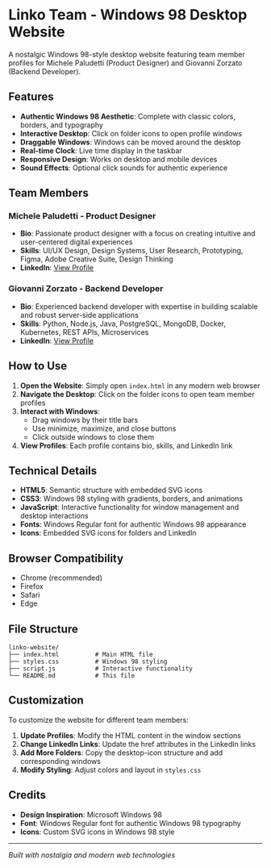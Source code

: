 # Linko Team - Windows 98 Desktop Website

A nostalgic Windows 98-style desktop website featuring team member profiles for Michele Paludetti (Product Designer) and Giovanni Zorzato (Backend Developer).

## Features

- **Authentic Windows 98 Aesthetic**: Complete with classic colors, borders, and typography
- **Interactive Desktop**: Click on folder icons to open profile windows
- **Draggable Windows**: Windows can be moved around the desktop
- **Real-time Clock**: Live time display in the taskbar
- **Responsive Design**: Works on desktop and mobile devices
- **Sound Effects**: Optional click sounds for authentic experience

## Team Members

### Michele Paludetti - Product Designer
- **Bio**: Passionate product designer with a focus on creating intuitive and user-centered digital experiences
- **Skills**: UI/UX Design, Design Systems, User Research, Prototyping, Figma, Adobe Creative Suite, Design Thinking
- **LinkedIn**: [View Profile](https://linkedin.com/in/michelepaludetti)

### Giovanni Zorzato - Backend Developer
- **Bio**: Experienced backend developer with expertise in building scalable and robust server-side applications
- **Skills**: Python, Node.js, Java, PostgreSQL, MongoDB, Docker, Kubernetes, REST APIs, Microservices
- **LinkedIn**: [View Profile](https://linkedin.com/in/giovannizorzato)

## How to Use

1. **Open the Website**: Simply open `index.html` in any modern web browser
2. **Navigate the Desktop**: Click on the folder icons to open team member profiles
3. **Interact with Windows**: 
   - Drag windows by their title bars
   - Use minimize, maximize, and close buttons
   - Click outside windows to close them
4. **View Profiles**: Each profile contains bio, skills, and LinkedIn link

## Technical Details

- **HTML5**: Semantic structure with embedded SVG icons
- **CSS3**: Windows 98 styling with gradients, borders, and animations
- **JavaScript**: Interactive functionality for window management and desktop interactions
- **Fonts**: Windows Regular font for authentic Windows 98 appearance
- **Icons**: Embedded SVG icons for folders and LinkedIn

## Browser Compatibility

- Chrome (recommended)
- Firefox
- Safari
- Edge

## File Structure

```
linko-website/
├── index.html          # Main HTML file
├── styles.css          # Windows 98 styling
├── script.js           # Interactive functionality
└── README.md           # This file
```

## Customization

To customize the website for different team members:

1. **Update Profiles**: Modify the HTML content in the window sections
2. **Change LinkedIn Links**: Update the href attributes in the LinkedIn links
3. **Add More Folders**: Copy the desktop-icon structure and add corresponding windows
4. **Modify Styling**: Adjust colors and layout in `styles.css`

## Credits

- **Design Inspiration**: Microsoft Windows 98
- **Font**: Windows Regular font for authentic Windows 98 typography
- **Icons**: Custom SVG icons in Windows 98 style

---

*Built with nostalgia and modern web technologies* 